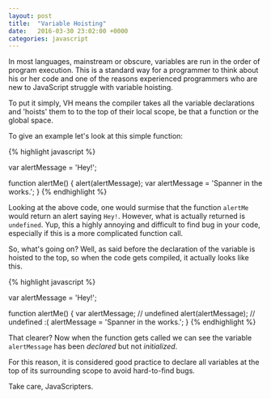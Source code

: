 ```yaml
---
layout: post
title:  "Variable Hoisting"
date:   2016-03-30 23:02:00 +0000
categories: javascript
---
```

In most languages, mainstream or obscure, variables are run in the order of program execution. This is a standard way for a programmer to think about
his or her code and one of the reasons experienced programmers who are new to JavaScript struggle with variable hoisting.

To put it simply, VH means the compiler takes all the variable declarations and 'hoists' them to to the top of their local scope, be that a function or the global space.

To give an example let's look at this simple function:

{% highlight javascript %}

var alertMessage = 'Hey!';

function alertMe() {
  alert(alertMessage);
  var alertMessage = 'Spanner in the works.';
}
{% endhighlight %}

Looking at the above code, one would surmise that the function `alertMe` would return an alert saying `Hey!`. However, what is actually returned is
`undefined`. Yup, this a highly annoying and difficult to find bug in your code, especially if this is a more complicated function call.

So, what's going on? Well, as said before the declaration of the variable is hoisted to the top, so when the code gets compiled, it actually looks like this.

{% highlight javascript %}

var alertMessage = 'Hey!';

function alertMe() {
  var alertMessage; // undefined
  alert(alertMessage); // undefined :(
  alertMessage = 'Spanner in the works.';
}
{% endhighlight %}

That clearer? Now when the function gets called we can see the variable `alertMessage` has been *declared* but not *initialized*.

For this reason, it is considered good practice to declare all variables at the top of its surrounding scope to avoid hard-to-find bugs.

Take care, JavaScripters.
